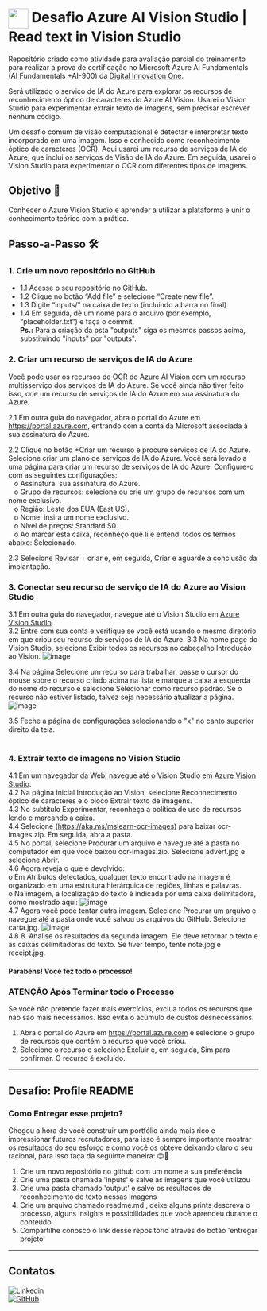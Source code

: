 <h1>
    <a href="https://www.dio.me/">
     <img align="center" width="40px" src="https://hermes.digitalinnovation.one/assets/diome/logo-minimized.png"></a>
    <span> Desafio Azure AI Vision Studio | Read text in Vision Studio</span>
</h1>

Repositório criado como atividade para avaliação parcial do treinamento para realizar a prova de certificação no Microsoft Azure AI Fundamentals (AI Fundamentals +AI-900) da [Digital Innovation One](https://www.dio.me/).

Será utilizado o serviço de IA do Azure para explorar os recursos de reconhecimento óptico de caracteres do Azure AI Vision. Usarei o Vision Studio para experimentar extrair texto de imagens, sem precisar escrever nenhum código.

Um desafio comum de visão computacional é detectar e interpretar texto incorporado em uma imagem. Isso é conhecido como reconhecimento óptico de caracteres (OCR). Aqui usarei um recurso de serviços de IA do Azure, que inclui os serviços de Visão de IA do Azure. Em seguida, usarei o Vision Studio para experimentar o OCR com diferentes tipos de imagens.

## Objetivo 🎯
Conhecer o Azure Vision Studio e aprender a utilizar a plataforma e unir o conhecimento teórico com a prática.


## Passo-a-Passo 🛠️

### 1. Crie um novo repositório no GitHub
   * 1.1 Acesse o seu repositório no GitHub.
   * 1.2 Clique no botão “Add file” e selecione “Create new file”.
   * 1.3 Digite “inputs/” na caixa de texto (incluindo a barra no final).
   * 1.4 Em seguida, dê um nome para o arquivo (por exemplo, “placeholder.txt”) e faça o commit.<br>
     <b>Ps.:</b> Para a criação da psta "outputs" siga os mesmos passos acima, substituindo "inputs" por "outputs".


### 2. Criar um recurso de serviços de IA do Azure
Você pode usar os recursos de OCR do Azure AI Vision com um recurso multisserviço dos serviços de IA do Azure. Se você ainda não tiver feito isso, crie um recurso de serviços de IA do Azure em sua assinatura do Azure.

2.1	Em outra guia do navegador, abra o portal do Azure em https://portal.azure.com, entrando com a conta da Microsoft associada à sua assinatura do Azure.

2.2	Clique no botão +Criar um recurso e procure serviços de IA do Azure. Selecione criar um plano de serviços de IA do Azure. Você será levado a uma página para criar um recurso de serviços de IA do Azure. Configure-o com as seguintes configurações:<br>
&nbsp;&nbsp;&nbsp;o	Assinatura: sua assinatura do Azure.<br>
&nbsp;&nbsp;&nbsp;o	Grupo de recursos: selecione ou crie um grupo de recursos com um nome exclusivo.<br>
&nbsp;&nbsp;&nbsp;o	Região: Leste dos EUA (East US).<br>
&nbsp;&nbsp;&nbsp;o	Nome: insira um nome exclusivo.<br>
&nbsp;&nbsp;&nbsp;o	Nível de preços: Standard S0.<br>
&nbsp;&nbsp;&nbsp;o	Ao marcar esta caixa, reconheço que li e entendi todos os termos abaixo: Selecionado.
  
2.3	Selecione Revisar + criar e, em seguida, Criar e aguarde a conclusão da implantação.
<br>

### 3. Conectar seu recurso de serviço de IA do Azure ao Vision Studio
3.1	Em outra guia do navegador, navegue até o Vision Studio em [Azure Vision Studio](https://portal.vision.cognitive.azure.com).<br>
3.2	Entre com sua conta e verifique se você está usando o mesmo diretório em que criou seu recurso de serviços de IA do Azure.
3.3 Na home page do Vision Studio, selecione Exibir todos os recursos no cabeçalho Introdução ao Vision.
![image](https://github.com/manuelfbfilho/DesafioDIOAzureVisionStudio/assets/151965418/f1fafd3f-80d6-4a36-8815-281c4ae0fcb2)

3.4 Na página Selecione um recurso para trabalhar, passe o cursor do mouse sobre o recurso criado acima na lista e marque a caixa à esquerda do nome do recurso e selecione Selecionar como recurso padrão. Se o recurso não estiver listado, talvez seja necessário atualizar a página.
![image](https://github.com/manuelfbfilho/DesafioDIOAzureVisionStudio/assets/151965418/eb6999df-9d4d-445a-851e-3e506f154a65)

3.5 Feche a página de configurações selecionando o "x" no canto superior direito da tela.
<br><br>
### 4. Extrair texto de imagens no Vision Studio
4.1	Em um navegador da Web, navegue até o Vision Studio em [Azure Vision Studio](https://portal.vision.cognitive.azure.com).<br>
4.2 Na página inicial Introdução ao Vision, selecione Reconhecimento óptico de caracteres e o bloco Extrair texto de imagens.<br>
4.3 No subtítulo Experimentar, reconheça a política de uso de recursos lendo e marcando a caixa.<br>
4.4 Selecione (https://aka.ms/mslearn-ocr-images) para baixar ocr-images.zip. Em seguida, abra a pasta.<br>
4.5 No portal, selecione Procurar um arquivo e navegue até a pasta no computador em que você baixou ocr-images.zip. Selecione advert.jpg e selecione Abrir.<br>
4.6 Agora reveja o que é devolvido:<br>
o	Em Atributos detectados, qualquer texto encontrado na imagem é organizado em uma estrutura hierárquica de regiões, linhas e palavras.<br>
o	Na imagem, a localização do texto é indicada por uma caixa delimitadora, como mostrado aqui:
![image](https://github.com/manuelfbfilho/DesafioDIOAzureVisionStudio/assets/151965418/fa7495ed-5fb5-413e-9845-fe025e51520d)
<br>
4.7 Agora você pode tentar outra imagem. Selecione Procurar um arquivo e navegue até a pasta onde você salvou os arquivos do GitHub. Selecione carta.jpg.
![image](https://github.com/manuelfbfilho/DesafioDIOAzureVisionStudio/assets/151965418/db6e3dbe-64cf-47a6-a1c4-ea61065a7da8)
<br>
4.8 8.	Analise os resultados da segunda imagem. Ele deve retornar o texto e as caixas delimitadoras do texto. Se tiver tempo, tente note.jpg e receipt.jpg.
<br>
#### Parabéns! Você fez todo o processo!

### ATENÇÃO Após Terminar todo o Processo
Se você não pretende fazer mais exercícios, exclua todos os recursos que não são mais necessários. Isso evita o acúmulo de custos desnecessários.
1.	Abra o portal do Azure em https://portal.azure.com e selecione o grupo de recursos que contém o recurso que você criou.
2.	Selecione o recurso e selecione Excluir e, em seguida, Sim para confirmar. O recurso é excluído.

---
##  Desafio: Profile README

### Como Entregar esse projeto?
Chegou a hora de você construir um portfólio ainda mais rico e impressionar futuros recrutadores, para isso é sempre importante mostrar os resultados do seu esforço e como você os obteve deixando claro o seu racional, para isso faça da seguinte maneira: 😊💙.

1. Crie um novo repositório no github com um nome a sua preferência
2. Crie uma pasta chamada 'inputs' e salve as imagens que você utilizou
3. Crie uma pasta chamado 'output' e salve os resultados de reconhecimento de texto nessas imagens
4. Crie um arquivo chamado readme.md , deixe alguns prints descreva o processo, alguns insights e possibilidades que você aprendeu durante o conteúdo.
5. Compartilhe conosco o link desse repositório através do botão 'entregar projeto'
---

## Contatos 
[![Linkedin](https://img.shields.io/badge/Linkedin-000?style=for-the-badge&logo=linkedin&logoColor=30A3DC)](https://www.linkedin.com/in/manuelfbfilho)
<br>
[![GitHub](https://img.shields.io/badge/GitHub-000?style=for-the-badge&logo=github&logoColor=30A3DC)](https://github.com/manuelfbfilho)

